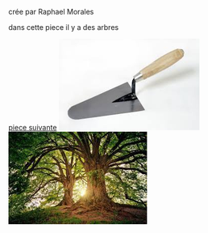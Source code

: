 crée par Raphael Morales

dans cette piece il y a des arbres

[piece suivante](sortie.md)
[![](truelle.jpeg)](salleSecrete5.md)
![](images.jpeg)